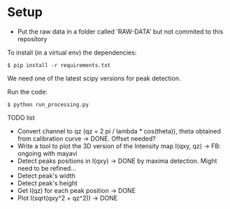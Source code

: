 # Setup

* Put the raw data in a folder called 'RAW-DATA' but not commited to this repository

To install (in a virtual env) the dependencies:

    $ pip install -r requirements.txt

We need one of the latest scipy versions for peak detection.


Run the code:

    $ python run_processing.py




TODO list

* Convert channel to qz (qz = 2 pi / lambda * cos(theta)), theta obtained from calibration curve -> DONE. Offset needed?
* Write a tool to plot the 3D version of the Intensity map I(qxy, qz) -> FB: ongoing with mayavi
* Detect peaks positions in I(qxy) -> DONE by maxima detection. Might need to be refined...
* Detect peak's width
* Detect peak's height
* Get I(qz) for each peak position -> DONE
* Plot I(sqrt(qxy^2 + qz^2)) -> DONE
